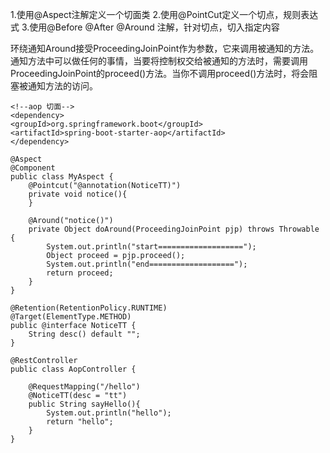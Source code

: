 1.使用@Aspect注解定义一个切面类
2.使用@PointCut定义一个切点，规则表达式
3.使用@Before @After @Around 注解，针对切点，切入指定内容

环绕通知Around接受ProceedingJoinPoint作为参数，它来调用被通知的方法。通知方法中可以做任何的事情，当要将控制权交给被通知的方法时，需要调用ProceedingJoinPoint的proceed()方法。当你不调用proceed()方法时，将会阻塞被通知方法的访问。



```
<!--aop 切面--> 
<dependency> 
<groupId>org.springframework.boot</groupId> 
<artifactId>spring-boot-starter-aop</artifactId> 
</dependency>
```
```
@Aspect  
@Component  
public class MyAspect {  
    @Pointcut("@annotation(NoticeTT)")  
    private void notice(){  
    }  
  
    @Around("notice()")  
    private Object doAround(ProceedingJoinPoint pjp) throws Throwable {  
        System.out.println("start===================");  
        Object proceed = pjp.proceed();  
        System.out.println("end===================");  
        return proceed;  
    }  
}
```
```
@Retention(RetentionPolicy.RUNTIME)  
@Target(ElementType.METHOD)  
public @interface NoticeTT {  
    String desc() default "";  
}
```
```
@RestController  
public class AopController {  
  
    @RequestMapping("/hello")  
    @NoticeTT(desc = "tt")  
    public String sayHello(){  
        System.out.println("hello");  
        return "hello";  
    }  
}
```

